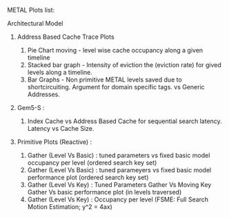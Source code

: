 METAL Plots list:

Architectural Model

1. Address Based Cache Trace Plots
    1. Pie Chart moving - level wise cache occupancy along a given timeline
    2. Stacked bar graph - Intensity of eviction the (eviction rate) for gived levels along a timeline.
    3. Bar Graphs - Non primitive METAL levels saved due to shortcircuiting. Argument for domain specific tags. vs Generic Addresses.

2. Gem5-S : 
    1. Index Cache vs Address Based Cache for sequential search  latency. Latency vs Cache Size.


3. Primitive Plots (Reactive) : 
    1. Gather (Level Vs Basic) : tuned parameters vs fixed basic model occupancy per level (ordered search key set)
    2. Gather (Level Vs Basic) : tuned parameyers vs fixed basic model performance plot (ordered search key set)
    4. Gather (Level Vs Key) : Tuned Parameters Gather Vs Moving Key Gather Vs basic performance plot (in levels traversed)
    5. Gather (Level Vs Key) : Occupancy per level (FSME: Full Search Motion Estimation; y^2 = 4ax)




